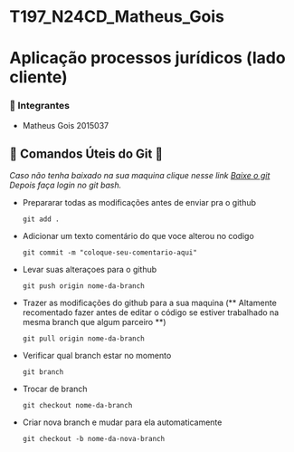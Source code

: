 # T197_N24CD_Matheus_Gois
# Aplicação processos jurídicos (lado cliente)
### 🔷 Integrantes

* Matheus Gois 2015037



## 🔶 Comandos Úteis do Git 🤟

  *Caso não tenha baixado na sua maquina clique nesse link [Baixe o git](https://git-scm.com/downloads)
  Depois faça login no git bash.*

- Prepararar todas as modificações antes de enviar pra o github
  
  `git add .`

- Adicionar um texto comentário do que voce alterou no codigo
  
  `git commit -m "coloque-seu-comentario-aqui"`

- Levar suas alteraçoes para o github
  
  `git push origin nome-da-branch`

- Trazer as modificações do github para a sua maquina (** Altamente recomentado fazer antes de editar o código se estiver trabalhado na mesma branch que algum parceiro **)
  
  `git pull origin nome-da-branch`

- Verificar qual branch estar no momento
  
  `git branch`

- Trocar de branch
  
  `git checkout nome-da-branch`

- Criar nova branch e mudar para ela automaticamente
  
  `git checkout -b nome-da-nova-branch`
  
